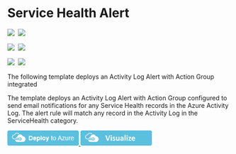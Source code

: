 # Service Health Alert

<IMG SRC="https://azbotstorage.blob.core.windows.net/badges/monitor-servicehealth-alert/PublicLastTestDate.svg" />&nbsp;
<IMG SRC="https://azbotstorage.blob.core.windows.net/badges/monitor-servicehealth-alert/PublicDeployment.svg" />&nbsp;

<IMG SRC="https://azbotstorage.blob.core.windows.net/badges/monitor-servicehealth-alert/FairfaxLastTestDate.svg" />&nbsp;
<IMG SRC="https://azbotstorage.blob.core.windows.net/badges/monitor-servicehealth-alert/FairfaxDeployment.svg" />&nbsp;

<IMG SRC="https://azbotstorage.blob.core.windows.net/badges/monitor-servicehealth-alert/BestPracticeResult.svg" />&nbsp;
<IMG SRC="https://azbotstorage.blob.core.windows.net/badges/monitor-servicehealth-alert/CredScanResult.svg" />&nbsp;

The following template deploys an Activity Log Alert with Action Group integrated

The template deploys an Activity Log Alert with Action Group configured to send email notifications for any Service Health records in the Azure Activity Log. The alert rule will match any record in the Activity Log in the ServiceHealth category.

<a href="https://portal.azure.com/#create/Microsoft.Template/uri/https%3a%2f%2fraw.githubusercontent.com%2fAzure%2fazure-quickstart-templates%2fmaster%2fmonitor-servicehealth-alert%2fazuredeploy.json" target="_blank">
    <img src="https://raw.githubusercontent.com/Azure/azure-quickstart-templates/master/1-CONTRIBUTION-GUIDE/images/deploytoazure.png"/>
</a>
<a href="http://armviz.io/#/?load=https%3a%2f%2fraw.githubusercontent.com%2fAzure%2fazure-quickstart-templates%2fmaster%2fmonitor-servicehealth-alert%2fazuredeploy.json" target="_blank">
    <img src="https://raw.githubusercontent.com/Azure/azure-quickstart-templates/master/1-CONTRIBUTION-GUIDE/images/visualizebutton.png"/>
</a>
